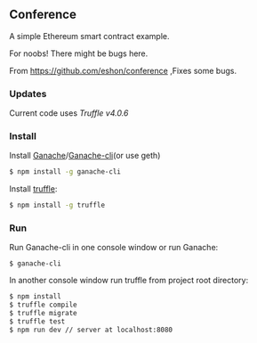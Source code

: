 ## Conference

A simple Ethereum smart contract  example. 

For noobs! There might be bugs here.

From https://github.com/eshon/conference ,Fixes some bugs.

### Updates

Current code uses *Truffle v4.0.6*


### Install

Install [Ganache](http://truffleframework.com/ganache/)/[Ganache-cli](https://github.com/trufflesuite/ganache-cli)(or use geth)

```bash
$ npm install -g ganache-cli
```

Install [truffle](https://github.com/consensys/truffle):

```bash
$ npm install -g truffle 
```

### Run

Run Ganache-cli in one console window or run Ganache:

```
$ ganache-cli
```
In another console window run truffle from project root directory:

```bash
$ npm install
$ truffle compile
$ truffle migrate
$ truffle test
$ npm run dev // server at localhost:8080
```